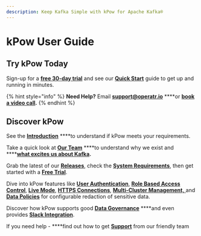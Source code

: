 ```yaml
---
description: Keep Kafka Simple with kPow for Apache Kafka®
---
```


# kPow User Guide

## Try kPow Today

Sign-up for a [**free 30-day trial**](https://kpow.io/try) and see our [**Quick Start**](install/quick-start.md) guide to get up and running in minutes.

{% hint style="info" %}
**Need Help?** Email [**support@operatr.io**](mailto:support@operatr.io) ****or [**book a video call**](about/support.md)**.**
{% endhint %}

## Discover kPow

See the [**Introduction**](about/introduction.md) ****to understand if kPow meets your requirements.

Take a quick look at [**Our Team**](about/our-team.md) ****to understand why we exist and ****[**what excites us about Kafka**](https://operatr.io/articles/evolve-with-apache-kafka/)**.**

Grab the latest of our [**Releases**](about/releases.md), check the [**System Requirements**](about/system-requirements.md), then get started with a [**Free Trial**](about/trials-and-licenses.md).

Dive into kPow features like [**User Authentication**](authentication/overview.md), [**Role Based Access Control**](authorization/role-based-access-control.md), [**Live Mode**](features/live-mode.md), [**HTTPS Connections**](features/https-connections.md), [**Multi-Cluster Management,** ](config/multi-cluster.md)and [**Data Policies**](features/data-policies.md) for configurable redaction of sensitive data.

Discover how kPow supports good [**Data Governance**](features/data-governance.md) ****and even provides [**Slack Integration**](features/slack-integration.md).

If you need help - ****find out how to get [**Support**](about/support.md) from our friendly team



